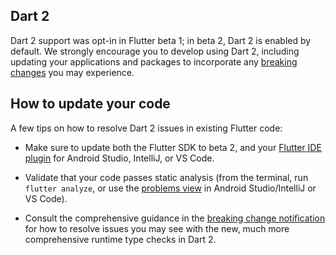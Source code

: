 ## Dart 2

Dart 2 support was opt-in in Flutter beta 1; in beta 2, Dart 2 is enabled by default. We strongly encourage 
you to develop using Dart 2, including updating your applications and packages to incorporate any [breaking changes](https://groups.google.com/forum/#!topic/flutter-dev/H8dDhWg_c8I) you may experience.

## How to update your code

A few tips on how to resolve Dart 2 issues in existing Flutter code:

- Make sure to update both the Flutter SDK to beta 2, and your [Flutter IDE plugin](/get-started/editor/)
  for Android Studio, IntelliJ, or VS Code.

- Validate that your code passes static analysis (from the terminal, run `flutter analyze`,
  or use the [problems view](https://flutter.io/using-ide/) in Android Studio/IntelliJ or VS Code). 

- Consult the comprehensive guidance in the [breaking change notification](https://groups.google.com/forum/#!topic/flutter-dev/H8dDhWg_c8I)
  for how to resolve issues you may see with the new, much more comprehensive
  runtime type checks in Dart 2.
